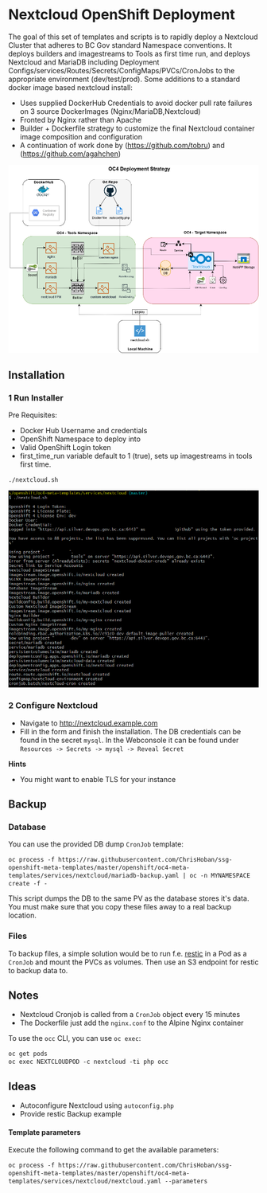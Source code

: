 # Nextcloud OpenShift Deployment

The goal of this set of templates and scripts is to rapidly deploy a Nextcloud Cluster that adheres to BC Gov standard Namespace conventions. It deploys builders and imagestreams to Tools as first time run, and deploys Nextcloud and MariaDB including Deployment Configs/services/Routes/Secrets/ConfigMaps/PVCs/CronJobs to the appropriate environment (dev/test/prod). Some additions to a standard docker image based nextcloud install:

* Uses supplied DockerHub Credentials to avoid docker pull rate failures on 3 source DockerImages (Nginx/MariaDB,Nextcloud)
* Fronted by Nginx rather than Apache
* Builder + Dockerfile strategy to customize the final Nextcloud container image composition and configuration
* A continuation of work done by (https://github.com/tobru) and (https://github.com/agahchen)


[![N|Solid](https://github.com/ChrisHoban/ssg-openshift-meta-templates/blob/master/NextcloudOpenShiftDeployment.png)](https://github.com/ChrisHoban/ssg-openshift-meta-templates/blob/master/openshift/oc4-meta-templates/services/nextcloud/NextcloudOpenShiftDeployment.png)


## Installation


### 1 Run Installer

Pre Requisites:
* Docker Hub Username and credentials
* OpenShift Namespace to deploy into
* Valid OpenShift Login token
* first_time_run variable default to 1 (true), sets up imagestreams in tools first time.


```
./nextcloud.sh
```


[![N|Solid](https://github.com/ChrisHoban/ssg-openshift-meta-templates/blob/master/nextcloud-installer.png)](https://github.com/ChrisHoban/ssg-openshift-meta-templates/blob/master/openshift/oc4-meta-templates/services/nextcloud/nextcloud-installer.png)


### 2 Configure Nextcloud

* Navigate to http://nextcloud.example.com
* Fill in the form and finish the installation. The DB credentials can be
  found in the secret `mysql`. In the Webconsole it can be found under
  `Resources -> Secrets -> mysql -> Reveal Secret`

**Hints**

* You might want to enable TLS for your instance

## Backup

### Database

You can use the provided DB dump `CronJob` template:

```
oc process -f https://raw.githubusercontent.com/ChrisHoban/ssg-openshift-meta-templates/master/openshift/oc4-meta-templates/services/nextcloud/mariadb-backup.yaml | oc -n MYNAMESPACE create -f -
```

This script dumps the DB to the same PV as the database stores it's data.
You must make sure that you copy these files away to a real backup location.

### Files

To backup files, a simple solution would be to run f.e. [restic](http://restic.readthedocs.io/) in a Pod
as a `CronJob` and mount the PVCs as volumes. Then use an S3 endpoint for restic
to backup data to.

## Notes

* Nextcloud Cronjob is called from a `CronJob` object every 15 minutes
* The Dockerfile just add the `nginx.conf` to the Alpine Nginx container

To use the `occ` CLI, you can use `oc exec`:

```
oc get pods
oc exec NEXTCLOUDPOD -c nextcloud -ti php occ
```

## Ideas

* Autoconfigure Nextcloud using `autoconfig.php`
* Provide restic Backup example


#### Template parameters

Execute the following command to get the available parameters:

```
oc process -f https://raw.githubusercontent.com/ChrisHoban/ssg-openshift-meta-templates/master/openshift/oc4-meta-templates/services/nextcloud/nextcloud.yaml --parameters
```
